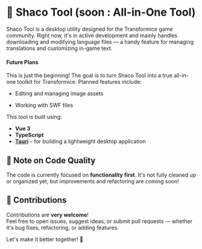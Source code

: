 # 🧩 Shaco Tool (soon : All-in-One Tool)

Shaco Tool is a desktop utility designed for the Transformice game community.
Right now, it's in active development and mainly handles downloading and modifying language files — a handy feature for managing translations and customizing in-game text.

#### Future Plans

This is just the beginning! The goal is to turn Shaco Tool into a true all-in-one toolkit for Transformice. Planned features include:

- Editing and managing image assets

- Working with SWF files

This tool is built using:

- **Vue 3**
- **TypeScript**
- **[Tauri](https://tauri.app/)** – for building a lightweight desktop application

## 🚧 Note on Code Quality

The code is currently focused on **functionality first**. It's not fully cleaned up or organized yet, but improvements and refactoring are coming soon!

## 🤝 Contributions

Contributions are **very welcome**!  
Feel free to open issues, suggest ideas, or submit pull requests — whether it's bug fixes, refactoring, or adding features.

Let's make it better together! 🙌
